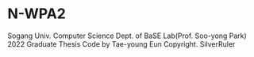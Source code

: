 # N-WPA2
Sogang Univ. Computer Science Dept. of BaSE Lab(Prof. Soo-yong Park)
2022 Graduate Thesis Code by Tae-young Eun
Copyright. SilverRuler
